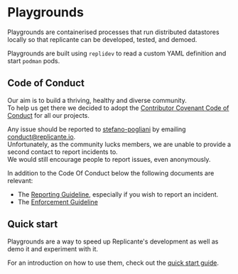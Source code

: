 # Playgrounds
Playgrounds are containerised processes that run distributed
datastores locally so that replicante can be developed, tested, and demoed.

Playgrounds are built using `replidev` to read a custom YAML definition and start `podman` pods.


## Code of Conduct
Our aim is to build a thriving, healthy and diverse community.  
To help us get there we decided to adopt the [Contributor Covenant Code of Conduct](https://www.contributor-covenant.org/)
for all our projects.

Any issue should be reported to [stefano-pogliani](https://github.com/stefano-pogliani)
by emailing [conduct@replicante.io](mailto:conduct@replicante.io).  
Unfortunately, as the community lucks members, we are unable to provide a second contact to report incidents to.  
We would still encourage people to report issues, even anonymously.

In addition to the Code Of Conduct below the following documents are relevant:

  * The [Reporting Guideline](https://www.replicante.io/conduct/reporting), especially if you wish to report an incident.
  * The [Enforcement Guideline](https://www.replicante.io/conduct/enforcing)


## Quick start
Playgrounds are a way to speed up Replicante's development as well as demo it and experiment with it.

For an introduction on how to use them, check out the [quick start guide](https://www.replicante.io/quick-start/).
